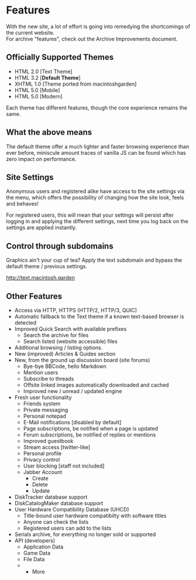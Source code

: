 # Features
With the new site, a lot of effort is going into remedying the shortcomings of the current website.  
For archive "features", check out the Archive Improvements document.

## Officially Supported Themes
* HTML 2.0 [Text Theme]
* HTML 3.2 [**Default Theme**]
* XHTML 1.0 [Theme ported from macintoshgarden]
* HTML 5.0 [Mobile]
* HTML 5.0 [Modern]

Each theme has different features, though the core experience remains the same.

## What the above means
The default theme offer a much lighter and faster browsing experience than ever before, miniscule amount traces of vanilla JS can be found which has zero impact on performance.

## Site Settings
Anonymous users and registered alike have access to the site settings via the menu, which offers the possibility of changing how the site look, feels and behaves!  

For registered users, this will mean that your settings will persist after logging in and applying the different settings, next time you log back on the settings are applied instantly.

## Control through subdomains
Graphics ain't your cup of tea? Apply the text subdomain and bypass the default theme / previous settings.

http://text.macintosh.garden

## Other Features
* Access via HTTP, HTTPS (HTTP/2, HTTP/3, QUIC)
* Automatic fallback to the Text theme if a known text-based browser is detected
* Improved Quick Search with available prefixes
  * Search the archive for files
  * Search listed (website accessible) files
* Additional browsing / listing options.
* New (improved) Articles & Guides section
* New, from the ground up discussion board (site forums)
  * Bye-bye BBCode, hello Markdown
  * Mention users
  * Subscribe to threads
  * Offsite linked images automatically downloaded and cached
  * Improved new / unread / updated engine
* Fresh user functionality
  * Friends system
  * Private messaging
  * Personal notepad
  * E-Mail notifications [disabled by default]
  * Page subscriptions, be notified when a page is updated
  * Forum subscriptions, be notified of replies or mentions
  * Improved guestbook
  * Stream access [twitter-like]
  * Personal profile
  * Privacy control
  * User blocking [staff not included]
  * Jabber Account
    * Create
    * Delete
    * Update
* DiskTracker database support
* DiskCatalogMaker database support
* User Hardware Compatibility Database (UHCD)
  * Title-bound user hardware compatibilty with software titles
  * Anyone can check the lists
  * Registered users can add to the lists
* Serials archive, for everything no longer sold or supported
* API (developers)
  * Application Data
  * Game Data
  * File Data
  * + More
